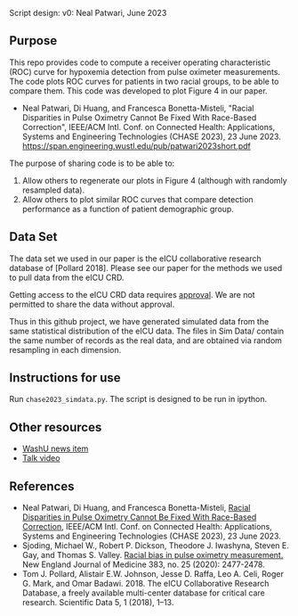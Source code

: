 Script design: 
 v0: Neal Patwari, June 2023

## Purpose

This repo provides code to compute a receiver operating characteristic (ROC) curve for hypoxemia detection from pulse oximeter measurements. 
The code plots ROC curves for patients in two racial groups, to be able to compare them.
This code was developed to plot Figure 4 in our paper.

 - Neal Patwari, Di Huang, and Francesca Bonetta-Misteli, "Racial Disparities in Pulse Oximetry Cannot Be Fixed With Race-Based Correction", IEEE/ACM Intl. Conf. on Connected Health: Applications, Systems and Engineering Technologies (CHASE 2023), 23 June 2023. https://span.engineering.wustl.edu/pub/patwari2023short.pdf

The purpose of sharing code is to be able to:
1. Allow others to regenerate our plots in Figure 4 (although with randomly resampled data).
2. Allow others to plot similar ROC curves that compare detection performance as a function of patient demographic group. 

## Data Set

The data set we used in our paper is the eICU collaborative research database of [Pollard 2018].  Please see our paper for the methods we used to pull data from the eICU CRD.  

Getting access to the eICU CRD data requires [approval](https://eicu-crd.mit.edu/gettingstarted/access/).  We are not permitted to share the data without approval. 

Thus in this github project, we have generated simulated data from the same statistical distribution of the eICU data. The files in Sim Data/ contain the same number of records as the real data, and are obtained via random resampling in each dimension.

## Instructions for use

Run `chase2023_simdata.py`.  The script is designed to be run in ipython.

## Other resources

- [WashU news item](https://source.wustl.edu/2023/06/bias-from-pulse-oximeters-remains-even-if-corrected-by-race-study-finds/)
- [Talk video](https://youtu.be/fDshVVgHPkw)

## References

- Neal Patwari, Di Huang, and Francesca Bonetta-Misteli, [Racial Disparities in Pulse Oximetry Cannot Be Fixed With Race-Based Correction](https://span.engineering.wustl.edu/pub/patwari2023short.pdf), IEEE/ACM Intl. Conf. on Connected Health: Applications, Systems and Engineering Technologies (CHASE 2023), 23 June 2023.
- Sjoding, Michael W., Robert P. Dickson, Theodore J. Iwashyna, Steven E. Gay, and Thomas S. Valley. [Racial bias in pulse oximetry measurement.](https://www.nejm.org/doi/full/10.1056/NEJMc2029240)  New England Journal of Medicine 383, no. 25 (2020): 2477-2478.
- Tom J. Pollard, Alistair E.W. Johnson, Jesse D. Raffa, Leo A. Celi, Roger G. Mark, and Omar Badawi. 2018. The eICU Collaborative Research Database, a freely available multi-center database for critical care research. Scientific Data 5, 1 (2018), 1–13.
